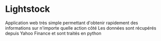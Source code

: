 # Lightstock
Application web très simple permettant d'obtenir rapidement des informations sur n'importe quelle action côté
Les données sont récupérés depuis Yahoo Finance et sont traités en python
